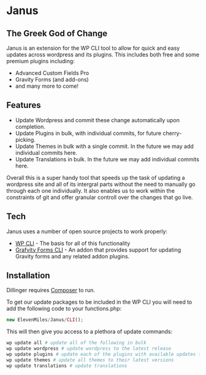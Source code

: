 # Janus
## The Greek God of Change

Janus is an extension for the WP CLI tool to allow for quick and easy updates across wordpress and its plugins. This includes both free and some premium plugins including:

- Advanced Custom Fields Pro
- Gravity Forms (and add-ons)
- and many more to come!

## Features

- Update Wordpress and commit these change automatically upon completion.
- Update Plugins in bulk, with individual commits, for future cherry-picking.
- Update Themes in bulk with a single commit. In the future we may add individual commits here.
- Update Translations in bulk. In the future we may add individual commits here.

Overall this is a super handy tool that speeds up the task of updating a wordpress site and all of its intergral parts without the need to manually go through each one individually. It also enables us to work within the constraints of git and offer granular controll over the changes that go live.



## Tech

Janus uses a number of open source projects to work properly:

- [WP CLI](https://wp-cli.org/) - The basis for all of this functionality
- [Grafvity Forms CLI](https://www.gravityforms.com/add-ons/cli-add-on/) - An addon that provides support for updating Gravity forms and any related addon plugins.

## Installation

Dillinger requires [Composer](https://getcomposer.org/) to run.

To get our update packages to be included in the WP CLI you will need to add the following code to your functions.php:

```php
new ElevenMiles/Janus/CLI();
```

This will then give you access to a plethora of update commands:

```sh
wp update all # update all of the following in bulk
wp update wordpress # update wordpress to the latest release
wp update plugins # update each of the plugins with available updates to the latest version
wp update themes # update all themes to their latest versions
wp update translations # update translations
```
